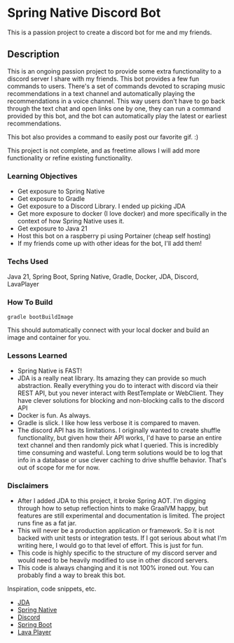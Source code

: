 # Spring Native Discord Bot

This is a passion project to create a discord bot for me and my friends.

## Description

This is an ongoing passion project to provide some extra functionality to a discord server I share with my friends. This bot provides a few fun commands to users.
There's a set of commands devoted to scraping music recommendations in a text channel and automatically playing the recommendations in a voice channel. This way users don't have to go back through the text chat and open links one by one, they can run a command provided by this bot, and the bot can automatically play the latest or earliest recommendations.

This bot also provides a command to easily post our favorite gif. :)

This project is not complete, and as freetime allows I will add more functionality or refine existing functionality.

### Learning Objectives
* Get exposure to Spring Native
* Get exposure to Gradle
* Get exposure to a Discord Library. I ended up picking JDA
* Get more exposure to docker (I love docker) and more specifically in the context of how Spring Native uses it.
* Get exposure to Java 21
* Host this bot on a raspberry pi using Portainer (cheap self hosting)
* If my friends come up with other ideas for the bot, I'll add them!

### Techs Used
Java 21, Spring Boot, Spring Native, Gradle, Docker, JDA, Discord, LavaPlayer

### How To Build
```
gradle bootBuildImage
```
This should automatically connect with your local docker and build an image and container for you. 

### Lessons Learned
* Spring Native is FAST!
* JDA is a really neat library. Its amazing they can provide so much abstraction. Really everything you do to interact with discord via their REST API, but you never interact with RestTemplate or WebClient. They have clever solutions for blocking and non-blocking calls to the discord API
* Docker is fun. As always.
* Gradle is slick. I like how less verbose it is compared to maven.
* The discord API has its limitations. I originally wanted to create shuffle functionality, but given how their API works, I'd have to parse an entire text channel and then randomly pick what I queried. This is incredibly time consuming and wasteful. Long term solutions would be to log that info in a database or use clever caching to drive shuffle behavior. That's out of scope for me for now.

### Disclaimers
* After I added JDA to this project, it broke Spring AOT. I'm digging through how to setup reflection hints to make GraalVM happy, but features are still experimental and documentation is limited. The project runs fine as a fat jar.
* This will never be a production application or framework. So it is not backed with unit tests or integration tests. If I got serious about what I'm writing here, I would go to that level of effort. This is just for fun.
* This code is highly specific to the structure of my discord server and would need to be heavily modified to use in other discord servers.
* This code is always changing and it is not 100% ironed out. You can probably find a way to break this bot.

Inspiration, code snippets, etc.
* [JDA](https://jda.wiki/introduction/jda/)
* [Spring Native](https://docs.spring.io/spring-boot/docs/current/reference/html/native-image.html)
* [Discord](https://discord.com/)
* [Spring Boot](https://spring.io/projects/spring-boot)
* [Lava Player](https://github.com/sedmelluq/lavaplayer/blob/master/demo-jda/src/main/java/com/sedmelluq/discord/lavaplayer/demo/jda/TrackScheduler.java)
